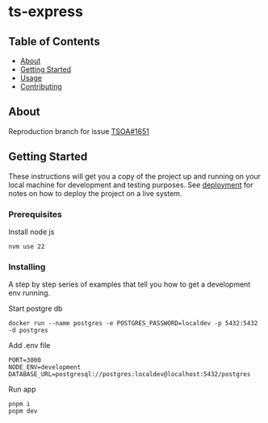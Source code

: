 # ts-express

## Table of Contents

-   [About](#about)
-   [Getting Started](#getting_started)
-   [Usage](#usage)
-   [Contributing](../CONTRIBUTING.md)

## About <a name = "about"></a>

Reproduction branch for issue [TSOA#1651](https://github.com/lukeautry/tsoa/issues/1651)

## Getting Started <a name = "getting_started"></a>

These instructions will get you a copy of the project up and running on your local machine for development and testing purposes. See [deployment](#deployment) for notes on how to deploy the project on a live system.

### Prerequisites

Install node js

```
nvm use 22
```

### Installing

A step by step series of examples that tell you how to get a development env running.

Start postgre db

```
docker run --name postgres -e POSTGRES_PASSWORD=localdev -p 5432:5432 -d postgres
```

Add .env file

```
PORT=3000
NODE_ENV=development
DATABASE_URL=postgresql://postgres:localdev@localhost:5432/postgres
```

Run app

```
pnpm i
pnpm dev
```
